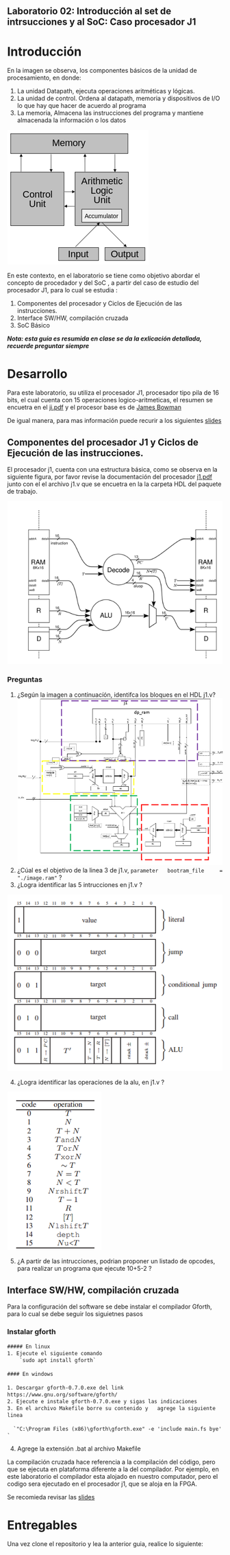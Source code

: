 ## Laboratorio 02: Introducción al set de intrsucciones  y al SoC: Caso procesador J1 
# Introducción

En la imagen se observa, los componentes básicos de la unidad de procesamiento, en donde:

1. La unidad Datapath, ejecuta operaciones aritméticas y lógicas.
2. La unidad de control. Ordena al datapath, memoria y dispositivos de I/O lo que hay que hacer de acuerdo al programa
3. La memoria, Almacena las instrucciones del programa y mantiene almacenada la información o los datos


![sigin](https://github.com/unal-edigital2/2022-2/blob/master/labs/figs/0_2.png)

En este contexto, en el laboratorio se tiene como objetivo abordar el concepto de procedador y del SoC , a partir  del caso de estudio del procesador J1, para lo cual se estudia :

1. Componentes del procesador y Ciclos de Ejecución de las instrucciones.
2. Interface SW/HW, compilación cruzada 
3. SoC Básico

***Nota: esta guia es resumida en clase se da la exlicación detallada, recuerde  preguntar siempre***
# Desarrollo

Para este laboratorio, su utiliza el procesador J1, procesador tipo pila de 16 bits, el cual cuenta con 15 operaciones logico-aritmeticas, el resumen se encuetra  en el [ji.pdf](https://www.excamera.com/files/j1.pdf) y el procesor base es de [James Bowman](https://github.com/jamesbowman/j1)

De igual manera, para mas información puede recurir a los siguientes [slides](https://github.com/unal-edigital2/2021-2/tree/master/slides/week02)

## Componentes del procesador J1 y Ciclos de Ejecución de las instrucciones.

El procesador j1, cuenta con una estructura básica, como se observa en la siguiente figura, por favor  revise la documentación del procesador [j1.pdf](https://github.com/unal-edigital2/2022-2/blob/master/labs/figs/j1.pdf) junto con el el archivo j1.v que se encuetra en la la carpeta HDL del paquete de trabajo.

![sigin](https://github.com/unal-edigital2/2022-2/blob/master/labs/figs/j1.png)
 
### Preguntas

1. ¿Según la imagen a continuacíón, identifca los bloques en el HDL j1.v?
![img2](https://github.com/unal-edigital2/2022-2/blob/master/labs/figs/j1_10.jpg)
2. ¿Cúal es el objetivo de la linea 3 de j1.v, `parameter   bootram_file     = "./image.ram"`  ?
3. ¿Logra identificar las 5 intrucciones en j1.v ?

![img2](https://github.com/unal-edigital2/2022-2/blob/master/labs/figs/j1_3.png)

4. ¿Logra identificar las operaciones de la alu, en j1.v ?

![img2](https://github.com/unal-edigital2/2022-2/blob/master/labs/figs/j1_4.png)

5. ¿A partir de las intrucciones, podrian  proponer  un listado de opcodes, para  realizar  un programa que  ejecute 10+5-2 ?


## Interface SW/HW, compilación cruzada

Para la configuración del software se debe instalar el compilador Gforth, para lo cual se debe seguir los siguietnes pasos  

### Instalar gforth
```
##### En linux
1. Ejecute el siguiente comando 
    `sudo apt install gforth`

#### En windows

1. Descargar gforth-0.7.0.exe del link https://www.gnu.org/software/gforth/
2. Ejecute e instale gforth-0.7.0.exe y sigas las indicaciones 
3. En el archivo Makefile borre su contenido y   agrege la siguiente linea
  
  `"C:\Program Files (x86)\gforth\gforth.exe" -e 'include main.fs bye' `
```

4. Agrege la extensión .bat al archivo Makefile

La compilación cruzada hace referencia a la compilación del código, pero  que se ejecuta en plataforma diferente a la del compilador. Por ejemplo, en este laboratorio el compilador esta alojado en nuestro computador, pero el codigo sera ejecutado en el procesador j1, que se aloja en la FPGA.

Se recomieda revisar las [slides](https://github.com/unal-edigital2/2022-2/blob/master/slides/week8_digital2.pdf)


# Entregables

Una vez clone el repositorio y lea la anterior guia, realice lo siguiente:


